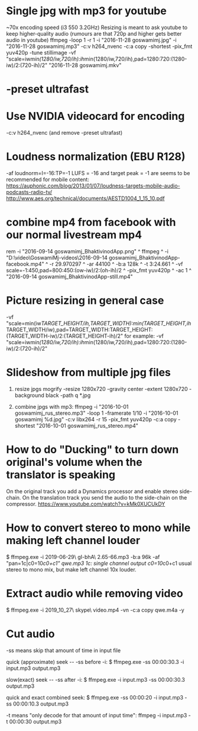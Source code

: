 Single jpg with mp3 for youtube
===============================

~70x encoding speed (i3 550 3.2GHz)
Resizing is meant to ask youtube to keep higher-quality audio (rumours are that 720p and higher gets better audio in youtube)
ffmpeg -loop 1 -r 1 -i "2016-11-28 goswamimj.jpg" -i "2016-11-28 goswamimj.mp3" -c:v h264_nvenc -c:a copy -shortest -pix_fmt yuv420p -tune stillimage -vf "scale=iw*min(1280/iw\,720/ih):ih*min(1280/iw\,720/ih),pad=1280:720:(1280-iw)/2:(720-ih)/2" "2016-11-28 goswamimj.mkv"

# -preset ultrafast 

Use NVIDIA videocard for encoding
=================================

-c:v h264_nvenc (and remove -preset ultrafast)

Loudness normalization (EBU R128)
=================================
-af loudnorm=I=-16:TP=-1
LUFS = -16 and target peak = -1 are seems to be recommended for mobile content:
https://auphonic.com/blog/2013/01/07/loudness-targets-mobile-audio-podcasts-radio-tv/
http://www.aes.org/technical/documents/AESTD1004_1_15_10.pdf

combine mp4 from facebook with our normal livestream mp4
========================================================
rem    -i "2016-09-14 goswamimj_BhaktivinodApp.png" ^
ffmpeg ^
    -i "D:\video\GoswamiMj-videos\2016-09-14 goswamimj_BhaktivinodApp-facebook.mp4" ^
    -r 29.970297 ^
    -ar 44100 ^
    -b:a 128k ^
    -t 3:24.661 ^
    -vf scale=-1:450,pad=800:450:(ow-iw)/2:(oh-ih)/2 ^
    -pix_fmt yuv420p ^
    -ac 1 ^
    "2016-09-14 goswamimj_BhaktivinodApp-still.mp4"

Picture resizing in general case
================================
-vf "scale=min(iw*TARGET_HEIGHT/ih\,TARGET_WIDTH):min(TARGET_HEIGHT\,ih*TARGET_WIDTH/iw),pad=TARGET_WIDTH:TARGET_HEIGHT:(TARGET_WIDTH-iw)/2:(TARGET_HEIGHT-ih)/2"
for example:
-vf "scale=iw*min(1280/iw\,720/ih):ih*min(1280/iw\,720/ih),pad=1280:720:(1280-iw)/2:(720-ih)/2"

Slideshow from multiple jpg files
=================================

1. resize jpgs
    mogrify -resize 1280x720 -gravity center -extent 1280x720 -background black -path q *.jpg

2. combine jpgs with mp3:
    ffmpeg -i "2016-10-01 goswamimj_rus_stereo.mp3" -loop 1 -framerate 1/10 -i "2016-10-01 goswamimj %d.jpg" -c:v libx264 -r 15 -pix_fmt yuv420p -c:a copy -shortest "2016-10-01 goswamimj_rus_stereo.mp4"

How to do "Ducking" to turn down original's volume when the translator is speaking
==================================================================================

On the original track you add a Dynamics processor and enable stereo side-chain.
On the translation track you send the audio to the side-chain on the compressor.
https://www.youtube.com/watch?v=kMk0XUCUkDY

How to convert stereo to mono while making left channel louder
==============================================================
$ ffmpeg.exe -i 2019-06-29\ gI-bhA\ 2.65-66.mp3 -b:a 96k -af "pan=1c|c0=10*c0+c1" qwe.mp3
1c: single channel output
c0=10*c0+c1 usual stereo to mono mix, but make left channel 10x louder.

Extract audio while removing video
===============================
$ ffmpeg.exe -i 2019_10_27\ skype\ video.mp4 -vn -c:a copy qwe.m4a -y

Cut audio
=========
-ss means skip that amount of time in input file

quick (approximate) seek -- -ss before -i:
$ ffmpeg.exe -ss 00:00:30.3 -i input.mp3 output.mp3

slow(exact) seek -- -ss after -i:
$ ffmpeg.exe -i input.mp3 -ss 00:00:30.3 output.mp3

quick and exact combined seek:
$ ffmpeg.exe -ss 00:00:20 -i input.mp3 -ss 00:00:10.3 output.mp3

-t means "only decode for that amount of input time":
ffmpeg -i input.mp3 -t 00:00:30 output.mp3
